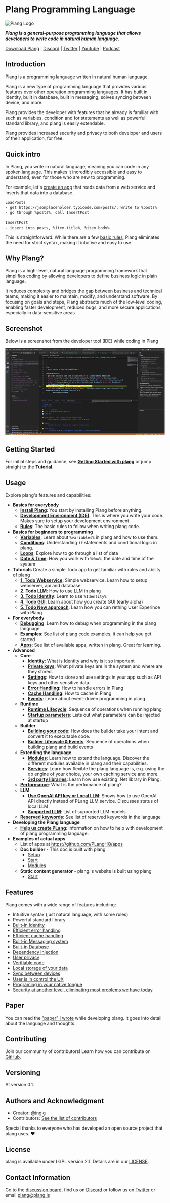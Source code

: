 ﻿


# Plang Programming Language

![Plang Logo](https://plang.is/android-chrome-192x192.png)

***Plang is a general-purpose programming language that allows developers to write code in natural human language.***

[Download Plang](https://github.com/PLangHQ/plang/releases) | [Discord](https://discord.gg/A8kYUymsDD) | [Twitter](https://twitter.com/planghq) | [Youtube](https://www.youtube.com/@plangHQ) | [Podcast](https://podcasters.spotify.com/pod/show/plang/)


## Introduction

Plang is a programming language written in natural human language.

Plang is a new type of programming language that provides various features over other operation programming languages. It has built in Identity, built in database, built in messaging, solves syncing between device, and more. 

Plang provides the developer with features that he already is familiar with such as variables, condition and for statements as well as powerfull standard library, and plang is easily extendable.

Plang provides increased security and privacy to both developer and users of their application, for free.

## Quick intro

In Plang, you write in natural language, meaning you can code in any spoken language. This makes it incredibly accessible and easy to understand, even for those who are new to programming.

For example, let's [create an app](https://github.com/PLangHQ/plang/blob/main/Documentation/blogs/QuickIntro.md) that reads data from a web service and inserts that data into a database.

```plang
LoadPosts
- get https://jsonplaceholder.typicode.com/posts/, write to %posts%
- go through %posts%, call InsertPost 

InsertPost
- insert into posts, %item.title%, %item.body%
```

This is straightforward. While there are a few [basic rules](https://github.com/PLangHQ/plang/blob/main/Documentation/Rules.md), Plang eliminates the need for strict syntax, making it intuitive and easy to use. 

## Why Plang?

Plang is a high-level, natural language programming framework that simplifies coding by allowing developers to define business logic in plain language. 

It reduces complexity and bridges the gap between business and technical teams, making it easier to maintain, modify, and understand software. By focusing on goals and steps, Plang abstracts much of the low-level coding, enabling faster development, reduced bugs, and more secure applications, especially in data-sensitive areas

## Screenshot
Below is a screenshot from the developer tool (IDE) while coding in Plang

![Plang IDE](./IDE.png)


## Getting Started

For initial steps and guidance, see **[Getting Started with plang](https://github.com/PLangHQ/plang/blob/main/Documentation/GetStarted.md)** or jump straight to the **[Tutorial](https://github.com/PLangHQ/plang/blob/main/Documentation/Todo_webservice.md)**.

## Usage

Explore plang's features and capabilities:

- **Basics for everybody**
    - **[Install Plang](https://github.com/PLangHQ/plang/blob/main/Documentation/Install.md)**: You start by installing Plang before anything.
    - **[Development Environment (IDE)](https://github.com/PLangHQ/plang/blob/main/Documentation/IDE.md)**: This is where you write your code. Makes sure to setup your development environment.
    - **[Rules](https://github.com/PLangHQ/plang/blob/main/Documentation/Rules.md)**: The basic rules to follow when writing plang code.
- **Basics for beginners to programming**
    - **[Variables](https://github.com/PLangHQ/plang/blob/main/Documentation/Variables.md)**: Learn about `%variables%` in plang and how to use them.
    - **[Conditions](https://github.com/PLangHQ/plang/blob/main/Documentation/Conditions.md)**: Understanding `if` statements and conditional logic in plang.
    - **[Loops](https://github.com/PLangHQ/plang/blob/main/Documentation/Loops.md)**: Explore how to go through a list of data
    - **[Date & Time](https://github.com/PLangHQ/plang/blob/main/Documentation/Time.md)**: How you work with `%Now%`, the date and time of the system
- **Tutorials**
    Create a simple Todo app to get familiar with rules and ability of plang
    - **[1. Todo Webservice](https://github.com/PLangHQ/plang/blob/main/Documentation/Todo_webservice.md)**: Simple webservice. Learn how to setup webserver, api and database
    - **[2. Todo LLM](https://github.com/PLangHQ/plang/blob/main/Documentation/Todo_Llm.md)**: How to use LLM in plang
    - **[3. Todo Identity](https://github.com/PLangHQ/plang/blob/main/Documentation/Todo_Identity.md)**: Learn to use `%Identity%`
    - **[4. Todo GUI](https://github.com/PLangHQ/plang/blob/main/Documentation/Todo_UI.md)**: Learn about how you create GUI (early alpha)
    - **[5. Todo New approach](https://github.com/PLangHQ/plang/blob/main/Documentation/todo_new_approch.md)**: Learn how you can rething User Experince with Plang    
- **For everybody**
    - **[Debugging](https://github.com/PLangHQ/plang/blob/main/Documentation/Debug.md)**: Learn how to debug when programming in the plang language
    - **[Examples](https://github.com/PLangHQ/plang/tree/main/Tests)**: See list of plang code examples, it can help you get started    
    - **[Apps](https://github.com/PLangHQ/apps/)**: See list of available apps, written in plang. Great for learning.
- **Advanced**
    - **Core**
        - **[Identity](https://github.com/PLangHQ/plang/blob/main/Documentation/Identity.md)**: What is Identity and why is it so important
        - **[Private keys](https://github.com/PLangHQ/plang/blob/main/Documentation/PrivateKeys.md)**: What private keys are in the system and where are they stored.
        - **[Settings](https://github.com/PLangHQ/plang/blob/main/Documentation/Settings.md)**: How to store and use settings in your app such as API keys and other sensitive data.
        - **[Error Handling](https://github.com/PLangHQ/plang/blob/main/Documentation/ErrorHandler.md)**: How to handle errors in Plang
        - **[Cache Handling](https://github.com/PLangHQ/plang/blob/main/Documentation/CachingHandler.md)**: How to cache in Plang 
        - **[Events](https://github.com/PLangHQ/plang/blob/main/Documentation/Events.md)**: Learn about event-driven programming in plang. 
    - **Runtime**
        - **[Runtime Lifecycle](https://github.com/PLangHQ/plang/blob/main/Documentation/RuntimeLifecycle.md)**: Sequence of operations when running plang           
        - **[Startup parameters](https://github.com/PLangHQ/plang/blob/main/Documentation/StartupParameters.md)**: Lists out what parameters can be injected at startup
    - **Builder**
        - **[Building your code](https://github.com/PLangHQ/plang/blob/main/Documentation/Builder.md)**: How does the builder take your intent and convert it to executable code.
        - **[Builder Lifecycle & Events](https://github.com/PLangHQ/plang/blob/main/Documentation/BuilderLifecycle.md)**: Sequence of operations when building plang and build events
    - **Extending the language**
        - **[Modules](https://github.com/PLangHQ/plang/blob/main/Documentation/modules/README.md)**: Learn how to extend the language. Discover the different modules available in plang and their capabilities. 
        - **[Services](https://github.com/PLangHQ/plang/blob/main/Documentation/Services.md)**: Learn how flexible the plang language is, e.g. using the db engine of your choice, your own caching service and more.
        - **[3rd party libraries](https://github.com/PLangHQ/plang/blob/main/Documentation/3rdPartyLibrary.md)**: Learn how use existing .Net library in Plang.
    - **[Performance](https://github.com/PLangHQ/plang/blob/main/Documentation/Performance.md)**: What is the perfomance of plang? 
    - **LLM**
        - **[Use OpenAI API key or Local LLM](https://github.com/PLangHQ/plang/blob/main/Documentation/PlangOrOpenAI.md)**: Shows how to use OpenAI API directly instead of PLang LLM service. Discusses status of local LLM
        - **[Supported LLM](https://github.com/PLangHQ/plang/blob/main/Documentation/SupportedAI.md)**: List of supported LLM models    
    - **[Reserved keywords](https://github.com/PLangHQ/plang/blob/main/PLang/Utils/ReservedKeywords.cs)**: See list of reserved keywords in the language
- **Developing the Plang language**
    - **[Help us create PLang](https://github.com/PLangHQ/plang/blob/main/Documentation/PLangDevelopment.md)**: Information on how to help with development of plang programming language.
- **Examples of actual apps**
    - List of apps at https://github.com/PLangHQ/apps
    - **Doc builder** - This doc is built with plang
        - [Setup](https://github.com/PLangHQ/plang/blob/main/Documentation/Setup.goal)
        - [Start](https://github.com/PLangHQ/plang/blob/main/Documentation/Start.goal)
        - [Modules](https://github.com/PLangHQ/plang/blob/main/Documentation/Modules.goal)
    - **Static content generator** - plang.is website is built using plang
        - [Start](https://github.com/PLangHQ/plang.is/blob/main/Start.goal)

## Features

Plang comes with a wide range of features including:

- Intuitive syntax (just natural language, with some rules)
- Powerful standard library
- [Built-in Identity](https://github.com/PLangHQ/plang/blob/main/Documentation/Identity.md)
- [Efficient error handling](https://github.com/PLangHQ/plang/blob/main/Documentation/modules/plang.Modules.FileModule.md#caching-retries-error-handling--run-and-forget)
- [Efficient cache handling](https://github.com/PLangHQ/plang/blob/main/Documentation/modules/plang.Modules.CachingModule.md#caching)
- [Built-in Messaging system](https://github.com/PLangHQ/plang/blob/main/Documentation/paper/README.md#messages)
- [Built-in Database](https://github.com/PLangHQ/plang/blob/main/Documentation/paper/README.md#dbmodule)
- [Dependency injection](https://github.com/PLangHQ/plang/blob/main/Documentation/Services.md)
- [User privacy](https://github.com/PLangHQ/plang/blob/main/Documentation/paper/README.md#security--privacy)
- [Verifiable code](https://github.com/PLangHQ/plang/blob/main/Documentation/paper/README.md#verifiable-code---possible)
- [Local storage of your data](https://github.com/PLangHQ/plang/blob/main/Documentation/paper/README.md#event-sourcing)
- [Sync between devices](https://github.com/PLangHQ/plang/blob/main/Documentation/paper/README.md#event-sourcing)
- [User is in control the UX](https://github.com/PLangHQ/plang/blob/main/Documentation/paper/README.md#user-interface)
- [Programing in your native tongue](https://github.com/PLangHQ/plang/blob/main/Documentation/paper/README.md#natural-language-neutral)
- [Security at another level, eliminating most problems we have today](https://github.com/PLangHQ/plang/blob/main/Documentation/paper/README.md)

## Paper

You can read the ["paper" I wrote](https://github.com/PLangHQ/plang/blob/main/Documentation/paper/README.md) while developing plang. 
It goes into detail about the language and thoughts.

## Contributing

Join our community of contributors! Learn how you can contribute on [GitHub](https://github.com/PLangHQ/plang/blob/main/Documentation/PLangDevelopment.md).

## Versioning

At version 0.1. 

## Authors and Acknowledgment

- Creator: [@ingig](https://twitter.com/ingig)
- Contributors: [See the list of contributors](https://github.com/PLangHQ/plang/blob/main/Documentation/contributors.md)

Special thanks to everyone who has developed an open source project that plang uses. ❤️

## License

plang is available under LGPL version 2.1. Details are in our [LICENSE](https://github.com/PLangHQ/LICENSE).

## Contact Information

Go to the [discussion board](https://github.com/orgs/PLangHQ/discussions), 
find us on [Discord](https://discord.gg/A8kYUymsDD)
or follow us on [Twitter](https://twitter.com/planghq)
or email [plang@plang.is](mailto:plang@plang.is)


